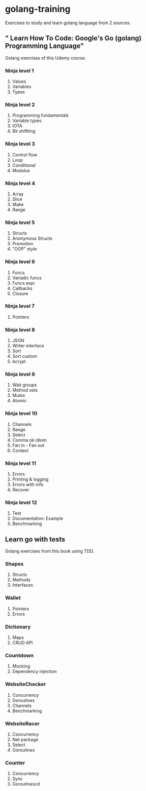 # golang-training
Exercises to study and learn golang language from 2 sources:

## " Learn How To Code: Google's Go (golang) Programming Language"
Golang exercises of this Udemy course.

### Ninja level 1

1. Values
2. Variables
3. Types

### Ninja level 2

1. Programming fundamentals
2. Variable types
3. IOTA
4. Bit shiftting

### Ninja level 3

1. Control flow
2. Loop
3. Conditional
4. Modulus

### Ninja level 4

1. Array
2. Slice
3. Make
4. Range

### Ninja level 5

1. Structs
2. Anonymous Structs
3. Promotion
4. "OOP" style

### Ninja level 6

1. Funcs
2. Variadic funcs
3. Funcs expr
4. Callbacks
5. Closure

### Ninja level 7

1. Pointers

### Ninja level 8

1. JSON
2. Writer interface
3. Sort
4. Sort custom
5. bcrypt

### Ninja level 9

1. Wait groups
2. Method sets
3. Mutex
4. Atomic

### Ninja level 10

1. Channels
2. Range
3. Select
4. Comma ok idiom
5. Fan in - Fan out
6. Context

### Ninja level 11

1. Errors
2. Printing & logging
3. Errors with info
4. Recover

### Ninja level 12

1. Test
2. Documentation: Example
3. Benchmarking

## Learn go with tests
Golang exercises from this book using TDD.

### Shapes
1. Structs
2. Methods
3. Interfaces

### Wallet
1. Pointers
2. Errors

### Dictionary
1. Maps
2. CRUD API

### Countdown
1. Mocking
2. Dependency injection

### WebsiteChecker
1. Concurrency
2. Goroutines
3. Channels
4. Benchmarking

### WebsiteRacer
1. Concurrency
2. Net package
3. Select
4. Goroutines

### Counter
1. Concurrency
2. Sync
3. Goroutinescd 


